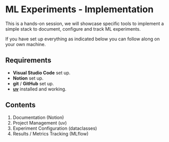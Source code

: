 # ML Experiments - Implementation

This is a hands-on session, we will showcase specific tools to implement a simple stack to document, configure and track ML experiments.

If you have set up everything as indicated below you can follow along on your own machine.

## Requirements
*  **Visual Studio Code** set up.
* **Notion** set up.
* **git** / **GitHub** set up.
* [**uv**](https://docs.astral.sh/**uv**/) installed and working.

## Contents
1. Documentation (Notion)
2. Project Management (uv)
3. Experiment Configuration (dataclasses)
4. Results / Metrics Tracking (MLflow)